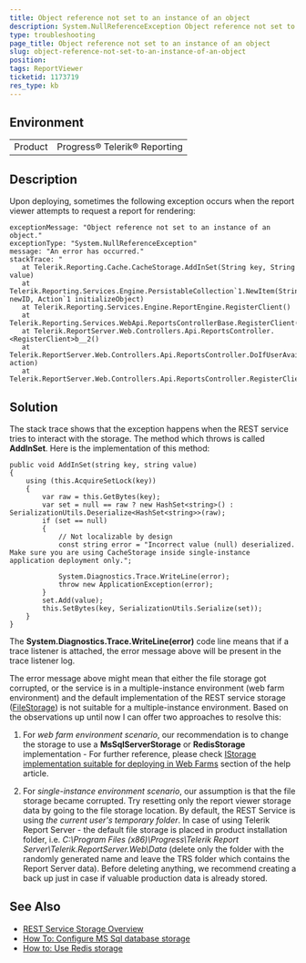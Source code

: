 ```yaml
---
title: Object reference not set to an instance of an object
description: System.NullReferenceException Object reference not set to an instance of an object. at Telerik.Reporting.Cache.CacheStorage.AddInSet(String key, String value)
type: troubleshooting
page_title: Object reference not set to an instance of an object
slug: object-reference-not-set-to-an-instance-of-an-object
position: 
tags: ReportViewer
ticketid: 1173719
res_type: kb
---
```


## Environment
<table>
	<tr>
		<td>Product</td>
		<td>Progress® Telerik® Reporting</td>
	</tr>
</table>


## Description
Upon deploying, sometimes the following exception occurs when the report viewer attempts to request a report for rendering:
```
exceptionMessage: "Object reference not set to an instance of an object."
exceptionType: "System.NullReferenceException"
message: "An error has occurred."
stackTrace: "
   at Telerik.Reporting.Cache.CacheStorage.AddInSet(String key, String value)
   at Telerik.Reporting.Services.Engine.PersistableCollection`1.NewItem(String newID, Action`1 initializeObject)
   at Telerik.Reporting.Services.Engine.ReportEngine.RegisterClient()
   at Telerik.Reporting.Services.WebApi.ReportsControllerBase.RegisterClient()
   at Telerik.ReportServer.Web.Controllers.Api.ReportsController.<RegisterClient>b__2()
   at Telerik.ReportServer.Web.Controllers.Api.ReportsController.DoIfUserAvailable(Func`1 action)
   at Telerik.ReportServer.Web.Controllers.Api.ReportsController.RegisterClient()"
```

## Solution
The stack trace shows that the exception happens when the REST service tries to interact with the storage. The method which throws is called **AddInSet**. Here is the implementation of this method:
``` CSharp
public void AddInSet(string key, string value)
{
    using (this.AcquireSetLock(key))
    {
        var raw = this.GetBytes(key);
        var set = null == raw ? new HashSet<string>() : SerializationUtils.Deserialize<HashSet<string>>(raw);
        if (set == null)
        {
            // Not localizable by design
            const string error = "Incorrect value (null) deserialized. Make sure you are using CacheStorage inside single-instance application deployment only.";
 
            System.Diagnostics.Trace.WriteLine(error);
            throw new ApplicationException(error);
        }
        set.Add(value);
        this.SetBytes(key, SerializationUtils.Serialize(set));
    }
}
```
The **System.Diagnostics.Trace.WriteLine(error)** code line means that if a trace listener is attached, the error message above will be present in the trace listener log.

The error message above might mean that either the file storage got corrupted, or the service is in a multiple-instance environment (web farm environment) and the default implementation of the REST service storage ([FileStorage](https://docs.telerik.com/reporting/t-telerik-reporting-cache-file-filestorage)) is not suitable for a multiple-instance environment. Based on the observations up until now I can offer two approaches to resolve this:

1. For *web farm environment scenario*, our recommendation is to change the storage to use a **MsSqlServerStorage** or **RedisStorage** implementation - For further reference, please check [IStorage implementation suitable for deploying in Web Farms](https://docs.telerik.com/reporting/telerik-reporting-rest-service-storage#istorage-implementation-suitable-for-deploying-in-web-farms) section of the help article.

2. For *single-instance environment scenario*, our assumption is that the file storage became corrupted. Try resetting only the report viewer storage data by going to the file storage location. By default, the REST Service is using *the current user's temporary folder*. In case of using Telerik Report Server - the default file storage is placed in product installation folder, i.e. *C:\Program Files (x86)\Progress\Telerik Report Server\Telerik.ReportServer.Web\Data* (delete only the folder with the randomly generated name and leave the TRS folder which contains the Report Server data). 
Before deleting anything, we recommend creating a back up just in case if valuable production data is already stored.



## See Also
* [REST Service Storage Overview](https://docs.telerik.com/reporting/telerik-reporting-rest-service-storage)
* [How To: Configure MS Sql database storage](https://docs.telerik.com/reporting/telerik-reporting-rest-howto-use-mssql-storage)
* [How to: Use Redis storage](https://docs.telerik.com/reporting/telerik-reporting-rest-howto-use-redis-storage)
